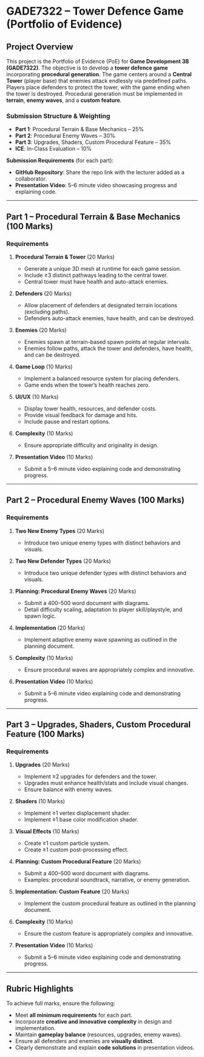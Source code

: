 # GADE7322 – Tower Defence Game (Portfolio of Evidence)

## Project Overview
This project is the Portfolio of Evidence (PoE) for **Game Development 3B (GADE7322)**. The objective is to develop a **tower defence game** incorporating **procedural generation**. The game centers around a **Central Tower** (player base) that enemies attack endlessly via predefined paths. Players place defenders to protect the tower, with the game ending when the tower is destroyed. Procedural generation must be implemented in **terrain**, **enemy waves**, and a **custom feature**.

### Submission Structure & Weighting
- **Part 1**: Procedural Terrain & Base Mechanics – 25%
- **Part 2**: Procedural Enemy Waves – 30%
- **Part 3**: Upgrades, Shaders, Custom Procedural Feature – 35%
- **ICE**: In-Class Evaluation – 10%

**Submission Requirements** (for each part):
- **GitHub Repository**: Share the repo link with the lecturer added as a collaborator.
- **Presentation Video**: 5–6 minute video showcasing progress and explaining code.

---

## Part 1 – Procedural Terrain & Base Mechanics (100 Marks)

### Requirements
1. **Procedural Terrain & Tower** (20 Marks)
   - Generate a unique 3D mesh at runtime for each game session.
   - Include ≥3 distinct pathways leading to the central tower.
   - Central tower must have health and auto-attack enemies.

2. **Defenders** (20 Marks)
   - Allow placement of defenders at designated terrain locations (excluding paths).
   - Defenders auto-attack enemies, have health, and can be destroyed.

3. **Enemies** (20 Marks)
   - Enemies spawn at terrain-based spawn points at regular intervals.
   - Enemies follow paths, attack the tower and defenders, have health, and can be destroyed.

4. **Game Loop** (10 Marks)
   - Implement a balanced resource system for placing defenders.
   - Game ends when the tower’s health reaches zero.

5. **UI/UX** (10 Marks)
   - Display tower health, resources, and defender costs.
   - Provide visual feedback for damage and hits.
   - Include pause and restart options.

6. **Complexity** (10 Marks)
   - Ensure appropriate difficulty and originality in design.

7. **Presentation Video** (10 Marks)
   - Submit a 5–6 minute video explaining code and demonstrating progress.

---

## Part 2 – Procedural Enemy Waves (100 Marks)

### Requirements
1. **Two New Enemy Types** (20 Marks)
   - Introduce two unique enemy types with distinct behaviors and visuals.

2. **Two New Defender Types** (20 Marks)
   - Introduce two unique defender types with distinct behaviors and visuals.

3. **Planning: Procedural Enemy Waves** (20 Marks)
   - Submit a 400–500 word document with diagrams.
   - Detail difficulty scaling, adaptation to player skill/playstyle, and spawn logic.

4. **Implementation** (20 Marks)
   - Implement adaptive enemy wave spawning as outlined in the planning document.

5. **Complexity** (10 Marks)
   - Ensure procedural waves are appropriately complex and innovative.

6. **Presentation Video** (10 Marks)
   - Submit a 5–6 minute video explaining code and demonstrating progress.

---

## Part 3 – Upgrades, Shaders, Custom Procedural Feature (100 Marks)

### Requirements
1. **Upgrades** (20 Marks)
   - Implement ≥2 upgrades for defenders and the tower.
   - Upgrades must enhance health/stats and include visual changes.
   - Ensure balance with enemy waves.

2. **Shaders** (10 Marks)
   - Implement ≥1 vertex displacement shader.
   - Implement ≥1 base color modification shader.

3. **Visual Effects** (10 Marks)
   - Create ≥1 custom particle system.
   - Create ≥1 custom post-processing effect.

4. **Planning: Custom Procedural Feature** (20 Marks)
   - Submit a 400–500 word document with diagrams.
   - Examples: procedural soundtrack, narrative, or enemy generation.

5. **Implementation: Custom Feature** (20 Marks)
   - Implement the custom procedural feature as outlined in the planning document.

6. **Complexity** (10 Marks)
   - Ensure the custom feature is appropriately complex and innovative.

7. **Presentation Video** (10 Marks)
   - Submit a 5–6 minute video explaining code and demonstrating progress.

---

## Rubric Highlights
To achieve full marks, ensure the following:
- Meet **all minimum requirements** for each part.
- Incorporate **creative and innovative complexity** in design and implementation.
- Maintain **gameplay balance** (resources, upgrades, enemy waves).
- Ensure all defenders and enemies are **visually distinct**.
- Clearly demonstrate and explain **code solutions** in presentation videos.